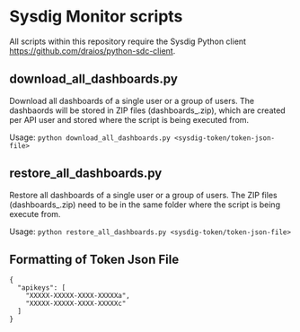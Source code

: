 # Sysdig Monitor scripts

All scripts within this repository require the Sysdig Python client https://github.com/draios/python-sdc-client.

## download_all_dashboards.py
Download all dashboards of a single user or a group of users.
The dashbaords will be stored in ZIP files (dashboards_<API-KEY>.zip), which are created per API user and stored where the script is being executed from.

Usage:
```python download_all_dashboards.py <sysdig-token/token-json-file>```


## restore_all_dashboards.py
Restore all dashboards of a single user or a group of users.
The ZIP files (dashboards_<API-KEY>.zip)  need to be in the same folder where the script is being execute from.

Usage:
```python restore_all_dashboards.py <sysdig-token/token-json-file>```



## Formatting of Token Json File

```
{
  "apikeys": [
    "XXXXX-XXXXX-XXXX-XXXXXa",
    "XXXXX-XXXXX-XXXX-XXXXXc"
  ]
}
```
